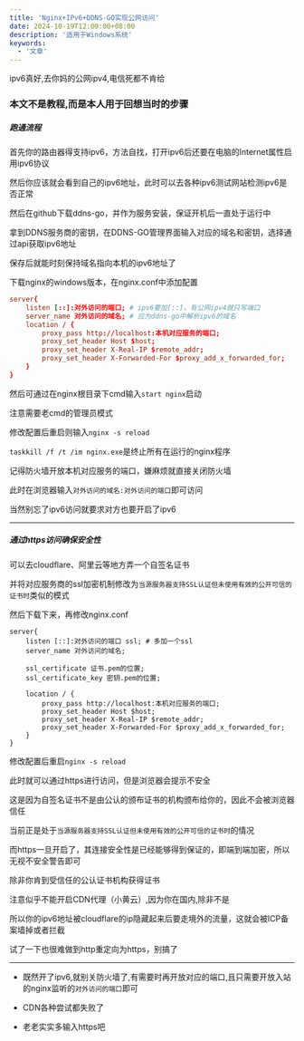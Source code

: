 ```yaml
---
title: 'Nginx+IPv6+DDNS-GO实现公网访问'
date: 2024-10-19T12:00:00+08:00
description: '适用于Windows系统'
keywords:
  - '文章'
---
```


ipv6真好,去你妈的公网ipv4,电信死都不肯给

<!--more-->

### 本文不是教程,而是本人用于回想当时的步骤

##### 跑通流程

首先你的路由器得支持ipv6，方法自找，打开ipv6后还要在电脑的Internet属性启用ipv6协议

然后你应该就会看到自己的ipv6地址，此时可以去各种ipv6测试网站检测ipv6是否正常

然后在github下载ddns-go，并作为服务安装，保证开机后一直处于运行中

拿到DDNS服务商的密钥，在DDNS-GO管理界面输入对应的域名和密钥，选择通过api获取ipv6地址

保存后就能时刻保持域名指向本机的ipv6地址了

下载nginx的windows版本，在nginx.conf中添加配置

```conf
server{
    listen [::]:对外访问的端口; # ipv6要加[::]，有公网ipv4就只写端口
    server_name 对外访问的域名; # 应为ddns-go中解析ipv6的域名
    location / {
        proxy_pass http://localhost:本机对应服务的端口;
        proxy_set_header Host $host;
        proxy_set_header X-Real-IP $remote_addr;
        proxy_set_header X-Forwarded-For $proxy_add_x_forwarded_for;
    }
}
```

然后可通过在nginx根目录下cmd输入`start nginx`启动

注意需要老cmd的管理员模式

修改配置后重启则输入`nginx -s reload`

`taskkill /f /t /im nginx.exe`是终止所有在运行的nginx程序

记得防火墙开放本机对应服务的端口，嫌麻烦就直接关闭防火墙

此时在浏览器输入`对外访问的域名:对外访问的端口`即可访问

当然别忘了ipv6访问就要求对方也要开启了ipv6

---

##### 通过https访问确保安全性

可以去cloudflare、阿里云等地方弄一个自签名证书

并将对应服务商的ssl加密机制修改为`当源服务器支持SSL认证但未使用有效的公开可信的证书时`类似的模式

然后下载下来，再修改nginx.conf

```
server{
    listen [::]:对外访问的端口 ssl; # 多加一个ssl
    server_name 对外访问的域名;

    ssl_certificate 证书.pem的位置;
    ssl_certificate_key 密钥.pem的位置;

    location / {
        proxy_pass http://localhost:本机对应服务的端口;
        proxy_set_header Host $host;
        proxy_set_header X-Real-IP $remote_addr;
        proxy_set_header X-Forwarded-For $proxy_add_x_forwarded_for;
    }
}
```

修改配置后重启`nginx -s reload`

此时就可以通过https进行访问，但是浏览器会提示不安全

这是因为自签名证书不是由公认的颁布证书的机构颁布给你的，因此不会被浏览器信任

当前正是处于`当源服务器支持SSL认证但未使用有效的公开可信的证书时`的情况

而https一旦开启了，其连接安全性是已经能够得到保证的，即端到端加密，所以无视不安全警告即可

除非你肯到受信任的公认证书机构获得证书

注意似乎不能开启CDN代理（小黄云）,因为你在国内,除非不是

所以你的ipv6地址被cloudflare的ip隐藏起来后要走境外的流量，这就会被ICP备案墙掉或者拦截

试了一下也很难做到http重定向为https，别搞了

---

- 既然开了ipv6,就别关防火墙了,有需要时再开放对应的端口,且只需要开放入站的nginx监听的`对外访问的端口`即可

- CDN各种尝试都失败了

- 老老实实多输入https吧